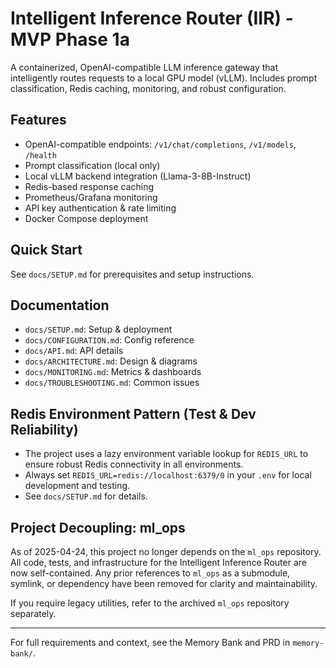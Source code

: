 # Intelligent Inference Router (IIR) - MVP Phase 1a

A containerized, OpenAI-compatible LLM inference gateway that intelligently routes requests to a local GPU model (vLLM). Includes prompt classification, Redis caching, monitoring, and robust configuration.

## Features
- OpenAI-compatible endpoints: `/v1/chat/completions`, `/v1/models`, `/health`
- Prompt classification (local only)
- Local vLLM backend integration (Llama-3-8B-Instruct)
- Redis-based response caching
- Prometheus/Grafana monitoring
- API key authentication & rate limiting
- Docker Compose deployment

## Quick Start
See `docs/SETUP.md` for prerequisites and setup instructions.

## Documentation
- `docs/SETUP.md`: Setup & deployment
- `docs/CONFIGURATION.md`: Config reference
- `docs/API.md`: API details
- `docs/ARCHITECTURE.md`: Design & diagrams
- `docs/MONITORING.md`: Metrics & dashboards
- `docs/TROUBLESHOOTING.md`: Common issues

## Redis Environment Pattern (Test & Dev Reliability)

- The project uses a lazy environment variable lookup for `REDIS_URL` to ensure robust Redis connectivity in all environments.
- Always set `REDIS_URL=redis://localhost:6379/0` in your `.env` for local development and testing.
- See `docs/SETUP.md` for details.

## Project Decoupling: ml_ops

As of 2025-04-24, this project no longer depends on the `ml_ops` repository. All code, tests, and infrastructure for the Intelligent Inference Router are now self-contained. Any prior references to `ml_ops` as a submodule, symlink, or dependency have been removed for clarity and maintainability.

If you require legacy utilities, refer to the archived `ml_ops` repository separately.

---

For full requirements and context, see the Memory Bank and PRD in `memory-bank/`.
